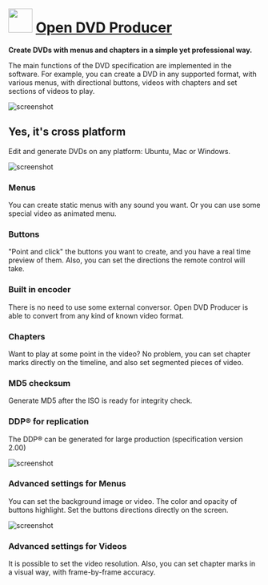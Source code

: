 ﻿# <img src="https://cdn.jsdelivr.net/gh/chtof/chocolatey-packages/automatic/open-dvd-producer/open-dvd-producer.png" width="48" height="48"/> [Open DVD Producer](https://chocolatey.org/packages/open-dvd-producer)

**Create DVDs with menus and chapters in a simple yet professional way.**

The main functions of the DVD specification are implemented in the software. For example, you can create a DVD in any supported format, with various menus, with directional buttons, videos with chapters and set sections of videos to play.

![screenshot](https://cdn.jsdelivr.net/gh/chtof/chocolatey-packages/automatic/open-dvd-producer/screenshot.png)

## Yes, it's cross platform
Edit and generate DVDs on any platform: Ubuntu, Mac or Windows.

![screenshot](https://cdn.jsdelivr.net/gh/chtof/chocolatey-packages/automatic/open-dvd-producer/screenshot2.png)

### Menus
You can create static menus with any sound you want. Or you can use some special video as animated menu.

### Buttons
"Point and click" the buttons you want to create, and you have a real time preview of them. Also, you can set the directions the remote control will take.

### Built in encoder
There is no need to use some external conversor. Open DVD Producer is able to convert from any kind of known video format.

### Chapters
Want to play at some point in the video? No problem, you can set chapter marks directly on the timeline, and also set segmented pieces of video.

### MD5 checksum
Generate MD5 after the ISO is ready for integrity check.

### DDP® for replication
The DDP® can be generated for large production (specification version 2.00)
  
  
![screenshot](https://cdn.jsdelivr.net/gh/chtof/chocolatey-packages/automatic/open-dvd-producer/screenshot3.png)

### Advanced settings for Menus
You can set the background image or video. The color and opacity of buttons highlight. Set the buttons directions directly on the screen.
  
  
![screenshot](https://cdn.jsdelivr.net/gh/chtof/chocolatey-packages/automatic/open-dvd-producer/screenshot4.png)

### Advanced settings for Videos
It is possible to set the video resolution. Also, you can set chapter marks in a visual way, with frame-by-frame accuracy.